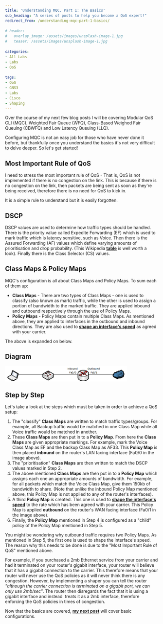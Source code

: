 ```yaml
---
title: 'Understanding MQC, Part 1: The Basics'
sub_heading: "A series of posts to help you become a QoS expert!"
redirect_from: /understanding-mqc-part-1-basics/

# header:
#   overlay_image: /assets/images/unsplash-image-1.jpg
#   teaser: /assets/images/unsplash-image-1.jpg

categories:
- All Labs
- Labs
- QoS

tags:
- QoS
- GNS3
- Labs
- Cisco
- Shaping
---
```

Over the course of my next few blog posts I will be covering Modular QoS CLI (MQC), Weighted Fair Queue (WFQ), Class-Based Weighed Fair Queuing (CBWFQ) and Low Latency Queuing (LLQ).

Configuring MQC is not an easy job for those who have never done it before, but thankfully once you understand the basics it's not very difficult to delve deeper. So let's get started!

## Most Important Rule of QoS

I need to stress the most important rule of QoS - That is, QoS is not implemented if there is no congestion on the link. This is because if there is no congestion on the link, then packets are being sent as soon as they're being received, therefore there is no need for QoS to kick in.

It is a simple rule to understand but it is easily forgotten.

## DSCP

DSCP values are used to determine how traffic types should be handled. There is the priority value called Expedite Forwarding (EF) which is used to mark traffic which is latency sensitive, such as Voice. Then there is the Assured Forwarding (AF) values which define varying amounts of prioritisation and drop probability. (This Wikipedia [**table**](http://en.wikipedia.org/wiki/Differentiated_services#Assured_Forwarding_.28AF.29_PHB_group) is well worth a look). Finally there is the Class Selector (CS) values.

## Class Maps & Policy Maps

MQC's configuration is all about Class Maps and Policy Maps. To sum each of them up:

*   **Class Maps** - There are two types of Class Maps - one is used to classify (also known as mark) traffic, while the other is used to assign a portion of bandwidth to the marked traffic. They are applied inbound and outbound respectively through the use of Policy Maps.
*   **Policy Maps** - Policy Maps contain multiple Class Maps. As mentioned above, they are applied to interfaces in the outbound and inbound directions. They are also used to [**shape an interface's speed**](/shape-average-vs-shape-peak-part-1/ "Shape Average Vs Shape Peak – Part 1") as agreed with your carrier.

The above is expanded on below.

## Diagram

[![topology](/assets/2015/02/topology.png)](/assets/2015/02/topology.png)

## Step by Step

Let's take a look at the steps which must be taken in order to achieve a QoS setup:

1.  The "classify" **Class Maps** are written to match traffic types/groups. For example, all Backup traffic would be matched in one Class Map while all Voice traffic would be matched in another.
2.  These **Class Maps** are then put in to a **Policy Map**. From here the **Class Maps** are given appropriate markings. For example, mark the Voice Class Map as EF and the backup Class Map as AF33. This **Policy Map** is then placed **inbound** on the router's LAN facing interface (Fa0/0 in the image above).
3.  The "prioritisation" **Class Maps** are then written to match the DSCP values marked in Step 2.
4.  The above mentioned **Class Maps** are then put in to a **Policy Map** which assigns each one an appropriate amounts of bandwidth. For example, for all packets which match the Voice Class Map, give them 150kb of bandwidth to share. (Note that unlike the inbound Policy Map mentioned above, this Policy Map is not applied to any of the router's interfaces).
5.  A third **Policy Map** is created. This one is used to [**shape the interface's speed**](/shape-average-vs-shape-peak-part-1/ "Shape Average Vs Shape Peak – Part 1") to the rate which has been agreed with your carrier. This Policy Map is applied **outbound** on the router's WAN facing interface (Fa0/1 in the image above).
6.  Finally, the **Policy Map** mentioned in Step 4 is configured as a "child" policy of the Policy Map mentioned in Step 5.

You might be wondering why outbound traffic requires two Policy Maps. As mentioned in Step 5, the first one is used to shape the interface's speed. The reason why this needs to be done is due to the "Most Important Rule of QoS" mentioned above.

For example, if you purchased a 2mb Ethernet service from your carrier and had it terminated on your router's gigabit interface, your router will believe that it has a gigabit connection to the carrier. This therefore means that your router will never use the QoS policies as it will never think there is any congestion. However, by implementing a shaper you can tell the router _"although the carrier connection is terminated on a gigabit port, we can only use 2mb/sec"_. The router then disregards the fact that it is using a gigabit interface and instead  treats it as a 2mb interface, therefore enforcing the QoS policies in times of congestion.

Now that the basics are covered, [**my next post**](/understanding-mqc-part-2-basic-configuration/ "Understanding MQC, Part 2: Basic Configuration") will cover basic configurations.